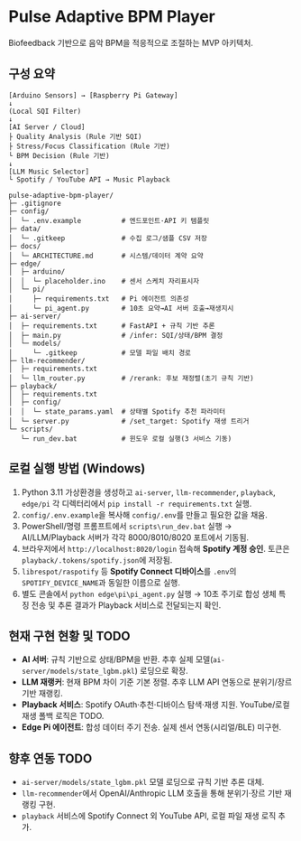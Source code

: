 # Pulse Adaptive BPM Player

Biofeedback 기반으로 음악 BPM을 적응적으로 조절하는 MVP 아키텍처.

## 구성 요약

```
[Arduino Sensors] → [Raspberry Pi Gateway]
↓
(Local SQI Filter)
↓
[AI Server / Cloud]
├ Quality Analysis (Rule 기반 SQI)
├ Stress/Focus Classification (Rule 기반)
└ BPM Decision (Rule 기반)
↓
[LLM Music Selector]
└ Spotify / YouTube API → Music Playback
```

```
pulse-adaptive-bpm-player/
├─ .gitignore
├─ config/
│  └─ .env.example          # 엔드포인트·API 키 템플릿
├─ data/
│  └─ .gitkeep              # 수집 로그/샘플 CSV 저장
├─ docs/
│  └─ ARCHITECTURE.md       # 시스템/데이터 계약 요약
├─ edge/
│  ├─ arduino/
│  │  └─ placeholder.ino    # 센서 스케치 자리표시자
│  └─ pi/
│     ├─ requirements.txt   # Pi 에이전트 의존성
│     └─ pi_agent.py        # 10초 요약→AI 서버 호출→재생지시
├─ ai-server/
│  ├─ requirements.txt      # FastAPI + 규칙 기반 추론
│  ├─ main.py               # /infer: SQI/상태/BPM 결정
│  └─ models/
│     └─ .gitkeep           # 모델 파일 배치 경로
├─ llm-recommender/
│  ├─ requirements.txt
│  └─ llm_router.py         # /rerank: 후보 재정렬(초기 규칙 기반)
├─ playback/
│  ├─ requirements.txt
│  ├─ config/
│  │  └─ state_params.yaml  # 상태별 Spotify 추천 파라미터
│  └─ server.py             # /set_target: Spotify 재생 트리거
└─ scripts/
   └─ run_dev.bat           # 윈도우 로컬 실행(3 서비스 기동)
```

## 로컬 실행 방법 (Windows)

1. Python 3.11 가상환경을 생성하고 `ai-server`, `llm-recommender`, `playback`, `edge/pi` 각 디렉터리에서 `pip install -r requirements.txt` 실행.
2. `config/.env.example`을 복사해 `config/.env`를 만들고 필요한 값을 채움.
3. PowerShell/명령 프롬프트에서 `scripts\run_dev.bat` 실행 → AI/LLM/Playback 서버가 각각 8000/8010/8020 포트에서 기동됨.
4. 브라우저에서 `http://localhost:8020/login` 접속해 **Spotify 계정 승인**. 토큰은 `playback/.tokens/spotify.json`에 저장됨.
5. `librespot/raspotify` 등 **Spotify Connect 디바이스**를 `.env`의 `SPOTIFY_DEVICE_NAME`과 동일한 이름으로 실행.
6. 별도 콘솔에서 `python edge\pi\pi_agent.py` 실행 → 10초 주기로 합성 생체 특징 전송 및 추론 결과가 Playback 서비스로 전달되는지 확인.

## 현재 구현 현황 및 TODO

* **AI 서버**: 규칙 기반으로 상태/BPM을 반환. 추후 실제 모델(`ai-server/models/state_lgbm.pkl`) 로딩으로 확장.
* **LLM 재랭커**: 현재 BPM 차이 기준 기본 정렬. 추후 LLM API 연동으로 분위기/장르 기반 재랭킹.
* **Playback 서비스**: Spotify OAuth·추천·디바이스 탐색·재생 지원. YouTube/로컬 재생 폴백 로직은 TODO.
* **Edge Pi 에이전트**: 합성 데이터 주기 전송. 실제 센서 연동(시리얼/BLE) 미구현.

## 향후 연동 TODO

* `ai-server/models/state_lgbm.pkl` 모델 로딩으로 규칙 기반 추론 대체.
* `llm-recommender`에서 OpenAI/Anthropic LLM 호출을 통해 분위기·장르 기반 재랭킹 구현.
* `playback` 서비스에 Spotify Connect 외 YouTube API, 로컬 파일 재생 로직 추가.
